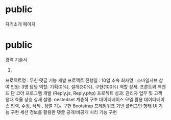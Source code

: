 # public
자기소개 페이지

# public
경력 기술서

1)
프로젝트명 : 무한 댓글 기능 개발
프로젝트 진행일 : 10일
소속 회사명 : 스마일서브
참여 인원: 3명
담당 역할: 기획(0%), 설계(30%), 구현(100%) 
역할 상세: 프론트와 백앤드 단 코어 프로그램 개발 (Reply.js, Reply.php) 
프로젝트 성과: 관리자 업무 및 고객 응대 효율 상승
상세 설명:
nestedset 계층적 구조 데이터베이스 모델 활용
데이터베이스 입력, 수정, 삭제 , 정렬 기능 구현
Bootstrap 프레임워크 기반 플러그인 형태 UI 기능 구현
세션 정보를 활용한 댓글 공개/비공개 처리 기능 구현
